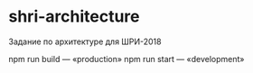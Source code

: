 # shri-architecture
Задание по архитектуре для ШРИ-2018

npm run build — «production»
npm run start — «development»
